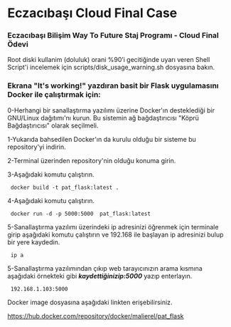 # Eczacıbaşı Cloud Final Case
### Eczacıbaşı Bilişim Way To Future Staj Programı - Cloud Final Ödevi

Root diski kullanim (doluluk) orani %90’i gecitiğinde uyarı veren Shell Script'i incelemek için scripts/disk_usage_warning.sh dosyasına bakın.







### Ekrana "It's working!" yazdıran basit bir Flask uygulamasını Docker ile çalıştırmak için: 

0-Herhangi bir sanallaştırma yazılımı üzerine Docker'ın desteklediği bir GNU/Linux dağıtımı'nı kurun. Bu sistemin ağ bağdaştırıcısı "Köprü Bağdaştırıcısı" olarak seçilmeli.

1-Yukarıda bahsedilen Docker'ın da kurulu olduğu bir sisteme bu repository'yi indirin.

2-Terminal üzerinden repository'nin olduğu konuma girin.

3-Aşağıdaki komutu çalıştırın.

     docker build -t pat_flask:latest .

4-Aşağıdaki komutu çalıştırın.

     docker run -d -p 5000:5000  pat_flask:latest

5-Sanallaştırma yazılımı üzerindeki ip adresinizi öğrenmek için terminale girip aşağıdaki komutu çalıştırın ve 192.168 ile başlayan ip adresinizi bulup bir yere kaydedin.

     ip a

5-Sanallaştırma yazılımından çıkıp web tarayıcınızın arama kısmına aşağıdaki örnekteki gibi **_kaydettiğinizip:5000_** yazıp enterlayın.

     192.168.1.103:5000

Docker image dosyasına aşağıdaki linkten erişebilirsiniz.

https://hub.docker.com/repository/docker/malierel/pat_flask
